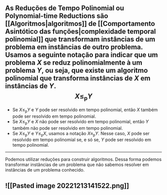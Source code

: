 As **Reduções de Tempo Polinomial** ou **Polynomial-time Reductions** são [[Algoritmos|algoritmos]] de [[Comportamento Asintótico das funções|complexidade temporal polinomial]] que transformam instâncias de um problema em instâncias de outro problema. 
Usamos a seguinte notação para indicar que um problema $X$ se reduz polinomialmente à um problema $Y$, ou seja, que existe um algoritmo polinomial que transforma instâncias de $X$ em instâncias de $Y$.
$$X\le_\text{p}Y$$
---
- Se $X\le_\text{p}Y$ e $Y$ pode ser resolvido em tempo polinomial, então $X$ também pode ser resolvido em tempo polinomial.
- Se $X\le_\text{p}Y$ e $X$ não pode ser resolvido em tempo polinomial, então $Y$ também não pode ser resolvido em tempo polinomial.
- Se $X\le_\text{p}Y$ e $Y\le_\text{p}X$, usamos a notação $X\equiv_\text{p}Y$. Nesse caso, $X$ pode ser resolvido em tempo polinomial se, e só se, $Y$ pode ser resolvido em tempo polinomial.

---

Podemos utilizar reduções para construir algoritmos. Dessa forma podemos transformar instâncias de um problema que não sabemos resolver em instâncias de um problema conhecido.

![[Pasted image 20221213141522.png]]
---


